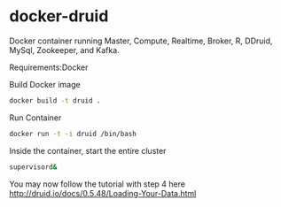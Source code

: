 docker-druid
============
Docker container running Master, Compute, Realtime, Broker, R, DDruid, MySql, Zookeeper, and Kafka.

Requirements:Docker

Build Docker image
```bash
docker build -t druid .
```

Run Container
```bash
docker run -t -i druid /bin/bash
```

Inside the container, start the entire cluster
```bash
supervisord&
```

You may now follow the tutorial with step 4 here http://druid.io/docs/0.5.48/Loading-Your-Data.html
